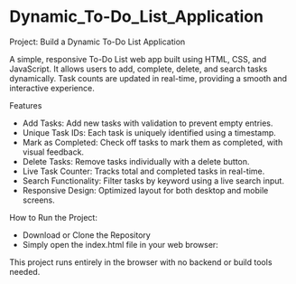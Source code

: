 # Dynamic_To-Do_List_Application
Project: Build a Dynamic To-Do List Application

A simple, responsive To-Do List web app built using HTML, CSS, and JavaScript. It allows users to add, complete, delete, and search tasks dynamically. Task counts are updated in real-time, providing a smooth and interactive experience.

Features
- Add Tasks: Add new tasks with validation to prevent empty entries.
- Unique Task IDs: Each task is uniquely identified using a timestamp.
- Mark as Completed: Check off tasks to mark them as completed, with visual feedback.
- Delete Tasks: Remove tasks individually with a delete button.
- Live Task Counter: Tracks total and completed tasks in real-time.
- Search Functionality: Filter tasks by keyword using a live search input.
- Responsive Design: Optimized layout for both desktop and mobile screens.

How to Run the Project:
- Download or Clone the Repository
- Simply open the index.html file in your web browser:

This project runs entirely in the browser with no backend or build tools needed.

